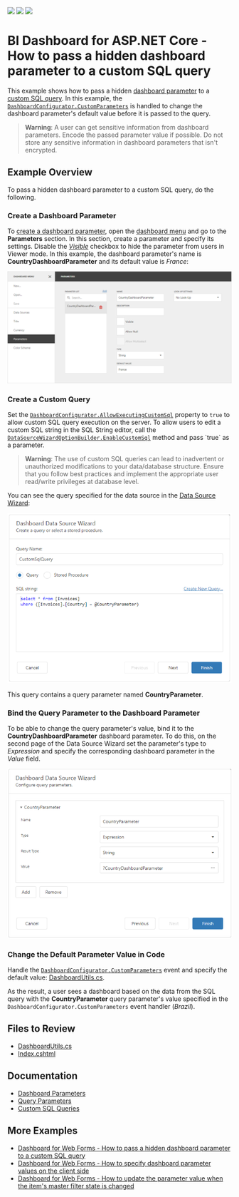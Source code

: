<!-- default badges list -->
![](https://img.shields.io/endpoint?url=https://codecentral.devexpress.com/api/v1/VersionRange/538484113/2023.1)
[![](https://img.shields.io/badge/Open_in_DevExpress_Support_Center-FF7200?style=flat-square&logo=DevExpress&logoColor=white)](https://supportcenter.devexpress.com/ticket/details/T1116673)
[![](https://img.shields.io/badge/📖_How_to_use_DevExpress_Examples-e9f6fc?style=flat-square)](https://docs.devexpress.com/GeneralInformation/403183)
<!-- default badges end -->
# BI Dashboard for ASP.NET Core - How to pass a hidden dashboard parameter to a custom SQL query

This example shows how to pass a hidden [dashboard parameter](https://docs.devexpress.com/Dashboard/117062) to a [custom SQL query](https://docs.devexpress.com/Dashboard/117193). In this example, the [`DashboardConfigurator.CustomParameters`](https://docs.devexpress.com/Dashboard/DevExpress.DashboardWeb.DashboardConfigurator.CustomParameters) is handled to change the dashboard parameter's default value before it is passed to the query. 

> **Warning**:
> A user can get sensitive information from dashboard parameters. Encode the passed parameter value if possible. Do not store any sensitive information in dashboard parameters that isn't encrypted.

## Example Overview

To pass a hidden dashboard parameter to a custom SQL query, do the following.

### Create a Dashboard Parameter

To [create a dashboard parameter](https://docs.devexpress.com/Dashboard/117547), open the [dashboard menu](https://docs.devexpress.com/Dashboard/117444) and go to the **Parameters** section. In this section, create a parameter and specify its settings. Disable the [*Visible*](https://docs.devexpress.com/Dashboard/js-DevExpress.Dashboard.Model.Parameter#js_devexpress_dashboard_model_parameter_parametervisible) checkbox to hide the parameter from users in Viewer mode. In this example, the dashboard parameter's name is **CountryDashboardParameter** and its default value is _France_:

![Create a Dashboard Parameter](images/create-dashboard-parameter.png)

### Create a Custom Query

Set the [`DashboardConfigurator.AllowExecutingCustomSql`](https://docs.devexpress.com/Dashboard/DevExpress.DashboardWeb.DashboardConfigurator.AllowExecutingCustomSql) property to `true` to allow custom SQL query execution on the server. To allow users to edit a custom SQL string in the SQL String editor, call the [`DataSourceWizardOptionBuilder.EnableCustomSql`](https://docs.devexpress.com/Dashboard/DevExpress.DashboardAspNetCore.DataSourceWizardOptionBuilder.EnableCustomSql(System.Boolean)) method and pass `true` as a parameter. 

> **Warning**:
> The use of custom SQL queries can lead to inadvertent or unauthorized modifications to your data/database structure. Ensure that you follow best practices and implement the appropriate user read/write privileges at database level.

You can see the query specified for the data source in the [Data Source Wizard](https://docs.devexpress.com/Dashboard/117680):
 
![Create a Dashboard Parameter](images/data-source-wizard-custom-query.png)

This query contains a query parameter named **CountryParameter**. 

### Bind the Query Parameter to the Dashboard Parameter

To be able to change the query parameter's value, bind it to the **CountryDashboardParameter** dashboard parameter. To do this, on the second page of the Data Source Wizard set the parameter's type to *Expression* and specify the corresponding dashboard parameter in the *Value* field.

![Create a Dashboard Parameter](images/query-parameter-settings.png)

### Change the Default Parameter Value in Code

Handle the [`DashboardConfigurator.CustomParameters`](https://docs.devexpress.com/Dashboard/DevExpress.DashboardWeb.DashboardConfigurator.CustomParameters) event and specify the default value: [DashboardUtils.cs](./CS/AspNetCoreDashboard_CustomParameters/Code/DashboardUtils.cs).

As the result, a user sees a dashboard based on the data from the SQL query with the **CountryParameter** query parameter's value specified in the `DashboardConfigurator.CustomParameters` event handler (_Brazil_).

## Files to Review

* [DashboardUtils.cs](./CS/AspNetCoreDashboard_CustomParameters/Code/DashboardUtils.cs)
* [Index.cshtml](./CS/AspNetCoreDashboard_CustomParameters/Pages/Index.cshtml)

## Documentation

- [Dashboard Parameters](https://docs.devexpress.com/Dashboard/117062/web-dashboard/create-dashboards-on-the-web/data-analysis/dashboard-parameters)
- [Query Parameters](https://docs.devexpress.com/Dashboard/117192/web-dashboard/create-dashboards-on-the-web/providing-data/working-with-sql-data-sources/pass-query-parameters)
- [Custom SQL Queries](https://docs.devexpress.com/Dashboard/117193/web-dashboard/create-dashboards-on-the-web/providing-data/working-with-sql-data-sources/custom-sql-queries)

## More Examples

- [Dashboard for Web Forms - How to pass a hidden dashboard parameter to a custom SQL query](https://github.com/DevExpress-Examples/aspxdashboard-how-to-pass-a-hidden-dashboard-parameter-to-a-custom-sql-query-t491903)
- [Dashboard for Web Forms - How to specify dashboard parameter values on the client side](https://github.com/DevExpress-Examples/aspxdashboard-how-to-specify-dashboard-parameter-values-on-the-client-side-t495684)
- [Dashboard for Web Forms - How to update the parameter value when the item's master filter state is changed](https://github.com/DevExpress-Examples/how-to-update-the-parameter-value-when-the-items-master-filter-state-is-changed-t575012)

